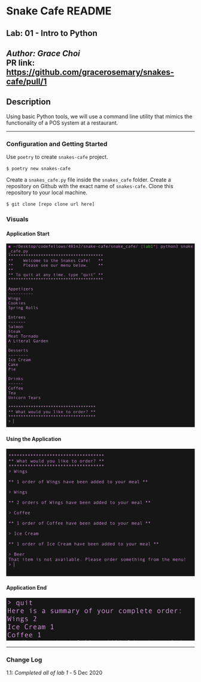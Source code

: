 # Snake Cafe README 

## Lab: 01 - Intro to Python
*Author: Grace Choi*  
PR link: https://github.com/gracerosemary/snakes-cafe/pull/1
----

## Description
Using basic Python tools, we will use a command line utility that mimics the functionality of a POS system at a restaurant.

---

### Configuration and Getting Started
Use `poetry` to create `snakes-cafe` project.

```
$ poetry new snakes-cafe
```
Create a `snakes_cafe.py` file inside the `snakes_cafe` folder. 
Create a repository on Github with the exact name of `snakes-cafe`.
Clone this repository to your local machine.

```
$ git clone [repo clone url here]
```

### Visuals
#### Application Start
![Image 1](MDassets/start.png)  
#### Using the Application
![Image 1](MDassets/using.png)
#### Application End
![Image 1](MDassets/end.png)

---

### Change Log
1.1: *Completed all of lab 1* - 5 Dec 2020